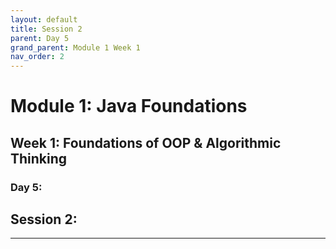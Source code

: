```yaml
---
layout: default
title: Session 2
parent: Day 5
grand_parent: Module 1 Week 1
nav_order: 2
---
```


# Module 1: Java Foundations

## Week 1: Foundations of OOP & Algorithmic Thinking

### Day 5: 

## Session 2: 
---